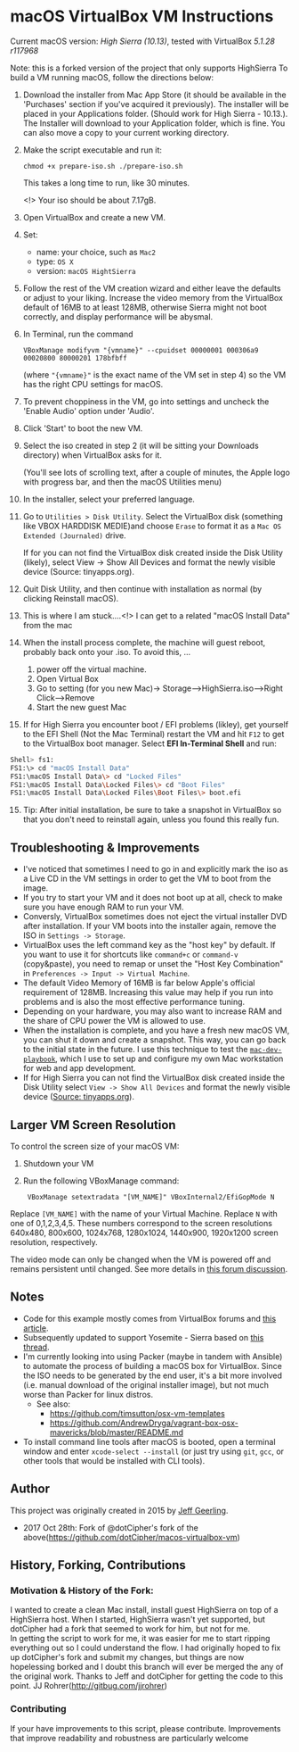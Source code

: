 # macOS VirtualBox VM Instructions

Current macOS version: *High Sierra (10.13)*, tested with VirtualBox *5.1.28 r117968*

Note: this is a forked version of the project that only supports HighSierra
To build a VM running macOS, follow the directions below:

  1. Download the installer from Mac App Store (it should be available in the 'Purchases' section if you've acquired it previously). The installer will be placed in your Applications folder. (Should work for High Sierra - 10.13.).          
         The Installer will download to your Application folder, which is fine.  You can also move a copy to your current working directory.          
         
  2. Make the script executable and run it: 
    
        `
        chmod +x prepare-iso.sh
        ./prepare-iso.sh
        `
        
        This takes a long time to run, like 30 minutes.
        
        <!> Your iso should be about 7.17gB.

  3. Open VirtualBox and create a new VM.
  4. Set:
      - name: your choice, such as `Mac2`
      - type: `OS X`
      - version: `macOS HightSierra`
  5. Follow the rest of the VM creation wizard and either leave the defaults or adjust to your liking. Increase the video memory from the VirtualBox default of 16MB to at least 128MB, otherwise Sierra might not boot correctly, and display performance will be abysmal.
  6. In Terminal, run the command 
        
        `VBoxManage modifyvm "{vmname}" --cpuidset 00000001 000306a9 00020800 80000201 178bfbff`
                 
        (where `"{vmname}"` is the exact name of the VM set in step 4) so the VM has the right CPU settings for macOS.
  7. To prevent choppiness in the VM, go into settings and uncheck the 'Enable Audio' option under 'Audio'.
  8. Click 'Start' to boot the new VM.
  9. Select the iso created in step 2  (it will be sitting your Downloads directory) when VirtualBox asks for it.
      
      (You'll see lots of scrolling text, after a couple of minutes, the Apple logo with progress bar, and then the macOS Utilities menu)
  10. In the installer, select your preferred language.
  11. Go to `Utilities > Disk Utility`. Select the VirtualBox disk (something like VBOX HARDDISK MEDIE)and choose `Erase` to format it as a `Mac OS Extended (Journaled)` drive.
  
        If for you can not find the VirtualBox disk created inside the Disk Utility (likely), select View -> Show All Devices and format the newly visible device (Source: tinyapps.org). 
  12. Quit Disk Utility, and then continue with installation as normal (by clicking Reinstall macOS).
  11. This is where I am stuck....<!>  I can get to a related "macOS Install Data"
from the mac 
  12. When the install process complete, the machine will guest reboot, probably back onto your .iso.  To avoid this, ...        
        1. power off the virtual machine.
        2. Open Virtual Box
        3. Go to setting (for you new Mac)-> Storage-->HighSierra.iso-->Right Click-->Remove
        4. Start the new guest Mac
  13. If for High Sierra you encounter boot / EFI problems (likley), get yourself to the EFI Shell (Not the Mac Terminal) restart the VM and hit `F12` to get to the VirtualBox boot manager.  Select **EFI In-Terminal Shell** and run:
```bash
Shell> fs1:
FS1:\> cd "macOS Install Data"
FS1:\macOS Install Data\> cd "Locked Files"
FS1:\macOS Install Data\Locked Files\> cd "Boot Files"
FS1:\macOS Install Data\Locked Files\Boot Files\> boot.efi
```    
  15. Tip: After initial installation, be sure to take a snapshot in VirtualBox so that you don't need to reinstall again, unless you found this really fun.


## Troubleshooting & Improvements

- I've noticed that sometimes I need to go in and explicitly mark the iso as a Live CD in the VM settings in order to get the VM to boot from the image.
- If you try to start your VM and it does not boot up at all, check to make sure you have enough RAM to run your VM.
- Conversly, VirtualBox sometimes does not eject the virtual installer DVD after installation. If your VM boots into the installer again, remove the ISO in `Settings -> Storage`.
- VirtualBox uses the left command key as the "host key" by default. If you want to use it for shortcuts like `command+c` or `command-v` (copy&paste), you need to remap or unset the "Host Key Combination" in `Preferences -> Input -> Virtual Machine`.
- The default Video Memory of 16MB is far below Apple's official requirement of 128MB. Increasing this value may help if you run into problems and is also the most effective performance tuning.
- Depending on your hardware, you may also want to increase RAM and the share of CPU power the VM is allowed to use.
- When the installation is complete, and you have a fresh new macOS VM, you can shut it down and create a snapshot. This way, you can go back to the initial state in the future. I use this technique to test the [`mac-dev-playbook`](https://github.com/geerlingguy/mac-dev-playbook), which I use to set up and configure my own Mac workstation for web and app development.
- If for High Sierra you can not find the VirtualBox disk created inside the Disk Utility select `View -> Show All Devices` and format the newly visible device ([Source: tinyapps.org](https://tinyapps.org/blog/mac/201710010700_high_sierra_disk_utility.html)).

## Larger VM Screen Resolution

To control the screen size of your macOS VM:

  1. Shutdown your VM
  2. Run the following VBoxManage command:

          VBoxManage setextradata "[VM_NAME]" VBoxInternal2/EfiGopMode N

Replace `[VM_NAME]` with the name of your Virtual Machine.  Replace `N` with one of 0,1,2,3,4,5. These numbers correspond to the screen resolutions 640x480, 800x600, 1024x768, 1280x1024, 1440x900, 1920x1200 screen resolution, respectively.

The video mode can only be changed when the VM is powered off and remains persistent until changed. See more details in [this forum discussion](https://forums.virtualbox.org/viewtopic.php?f=22&t=54030).

## Notes

  - Code for this example mostly comes from VirtualBox forums and [this article](http://sqar.blogspot.de/2014/10/installing-yosemite-in-virtualbox.html).
  - Subsequently updated to support Yosemite - Sierra based on [this thread](https://forums.virtualbox.org/viewtopic.php?f=22&t=77068&p=358865&hilit=elCapitan+iso#p358865).
  - I'm currently looking into using Packer (maybe in tandem with Ansible) to automate the process of building a macOS box for VirtualBox. Since the ISO needs to be generated by the end user, it's a bit more involved (i.e. manual download of the original installer image), but not much worse than Packer for linux distros.
    - See also:
      - https://github.com/timsutton/osx-vm-templates
      - https://github.com/AndrewDryga/vagrant-box-osx-mavericks/blob/master/README.md
  - To install command line tools after macOS is booted, open a terminal window and enter `xcode-select --install` (or just try using `git`, `gcc`, or other tools that would be installed with CLI tools).

## Author

This project was originally created in 2015 by [Jeff Geerling](http://jeffgeerling.com/).
- 2017 Oct 28th: Fork of @dotCipher's fork of the above(https://github.com/dotCipher/macos-virtualbox-vm)

## History, Forking, Contributions
  
  ### Motivation & History of the Fork: 
  I wanted to create a clean Mac install, install guest HighSierra on top of a HighSierra host.  When
  I started, HighSierra wasn't yet supported, but dotCipher had a fork that seemed to work for him, but not for me.  
  In getting the script to work for me, it was easier for me to start ripping everything out so I could understand the
  flow.  I had originally hoped to fix up dotCipher's fork and submit my changes, but things are now hopelessing 
  borked and I doubt this branch will ever be merged the any of the original work.  Thanks to Jeff and dotCipher for
  getting the code to this point. JJ Rohrer(http://gitbug.com/jjrohrer)
  
  ### Contributing
  If your have improvements to this script, please contribute.
  Improvements that improve readability and robustness are particularly welcome
  
  
  
